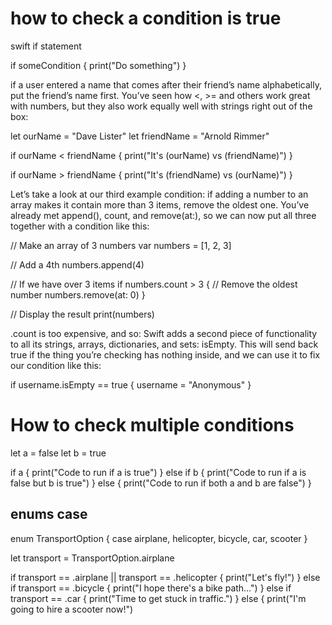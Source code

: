 # how to check a condition is true
swift if statement

if someCondition {
    print("Do something")
}

if a user entered a name that comes after their friend’s name alphabetically, put the friend’s name first. You’ve seen how <, >= and others work great with numbers, but they also work equally well with strings right out of the box:

let ourName = "Dave Lister"
let friendName = "Arnold Rimmer"

if ourName < friendName {
    print("It's \(ourName) vs \(friendName)")
}

if ourName > friendName {
    print("It's \(friendName) vs \(ourName)")
}

Let’s take a look at our third example condition: if adding a number to an array makes it contain more than 3 items, remove the oldest one. You’ve already met append(), count, and remove(at:), so we can now put all three together with a condition like this:

// Make an array of 3 numbers
var numbers = [1, 2, 3]

// Add a 4th
numbers.append(4)

// If we have over 3 items
if numbers.count > 3 {
    // Remove the oldest number
    numbers.remove(at: 0)
}

// Display the result
print(numbers)

.count is too expensive, and so: 
Swift adds a second piece of functionality to all its strings, arrays, dictionaries, and sets: isEmpty. This will send back true if the thing you’re checking has nothing inside, and we can use it to fix our condition like this:

if username.isEmpty == true {
    username = "Anonymous"
}

# How to check multiple conditions

let a = false
let b = true

if a {
    print("Code to run if a is true")
} else if b {
    print("Code to run if a is false but b is true")
} else {
    print("Code to run if both a and b are false")
}

## enums case 
enum TransportOption {
    case airplane, helicopter, bicycle, car, scooter
}

let transport = TransportOption.airplane

if transport == .airplane || transport == .helicopter {
    print("Let's fly!")
} else if transport == .bicycle {
    print("I hope there's a bike path…")
} else if transport == .car {
    print("Time to get stuck in traffic.")
} else {
    print("I'm going to hire a scooter now!")